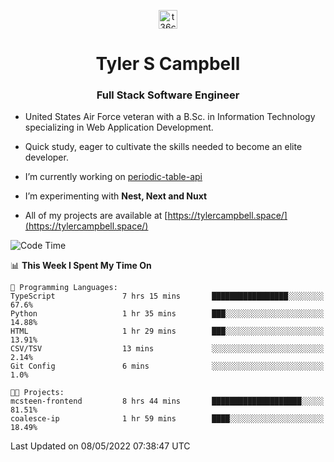 <p align="center">
<a href="https://www.linkedin.com/in/t36campbell" target="blank"><img align="center" src="https://ik.imagekit.io/t36campbell/Portfolio/linkedin.png.original_m8bbGgPh6.png" alt="t36campbell" height="30" width="30" /></a>
</p>
<h1 align="center">Tyler S Campbell</h1>
<h3 align="center">Full Stack Software Engineer</h3>

* United States Air Force veteran with a B.Sc. in Information Technology specializing in Web Application Development. 

* Quick study, eager to cultivate the skills needed to become an elite developer.

* I’m currently working on [periodic-table-api](https://github.com/t36campbell/periodic-table-api)

* I’m experimenting with **Nest, Next and Nuxt**

* All of my projects are available at [https://tylercampbell.space/](https://tylercampbell.space/)

<!--START_SECTION:waka-->
![Code Time](http://img.shields.io/badge/Code%20Time-1%2C620%20hrs%2024%20mins-blue)

📊 **This Week I Spent My Time On** 

```text
💬 Programming Languages: 
TypeScript               7 hrs 15 mins       █████████████████░░░░░░░░   67.6% 
Python                   1 hr 35 mins        ███░░░░░░░░░░░░░░░░░░░░░░   14.88% 
HTML                     1 hr 29 mins        ███░░░░░░░░░░░░░░░░░░░░░░   13.91% 
CSV/TSV                  13 mins             ░░░░░░░░░░░░░░░░░░░░░░░░░   2.14% 
Git Config               6 mins              ░░░░░░░░░░░░░░░░░░░░░░░░░   1.0%

🐱‍💻 Projects: 
mcsteen-frontend         8 hrs 44 mins       ████████████████████░░░░░   81.51% 
coalesce-ip              1 hr 59 mins        ████░░░░░░░░░░░░░░░░░░░░░   18.49%

```


 Last Updated on 08/05/2022 07:38:47 UTC
<!--END_SECTION:waka-->
